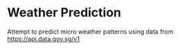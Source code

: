 # Weather Prediction
 Attempt to predict micro weather patterns using data from https://api.data.gov.sg/v1
